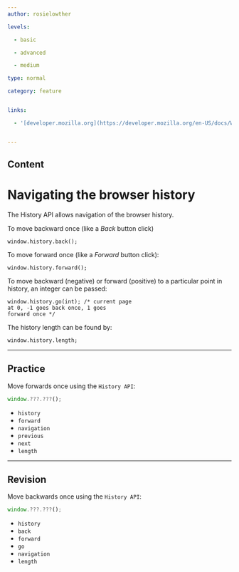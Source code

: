 ```yaml
---
author: rosielowther

levels:

  - basic

  - advanced

  - medium

type: normal

category: feature


links:

  - '[developer.mozilla.org](https://developer.mozilla.org/en-US/docs/Web/API/History_API#Moving_forward_and_backward){website}'


---
```

## Content
# Navigating the browser history

The History API allows navigation of the browser history. 

To move backward once (like a *Back* button click)
```
window.history.back();
```
To move forward once (like a *Forward* button click):
```
window.history.forward();
```
To move backward (negative) or forward (positive) to a particular point in history, an integer can be passed:
```
window.history.go(int); /* current page 
at 0, -1 goes back once, 1 goes 
forward once */
```
The history length can be found by:
```
window.history.length;
```

---
## Practice

Move forwards once using the `History API`:

```javascript
window.???.???();
```


* `history`
* `forward`
* `navigation`
* `previous`
* `next`
* `length`

---
## Revision

Move backwards once using the `History API`:
```javascript
window.???.???();
```


* `history`
* `back`
* `forward`
* `go`
* `navigation`
* `length`

